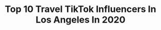 ---
title: Top 10 Travel TikTok Influencers In Los Angeles In 2020
description: >-
  Find top travel TikTok influencers in Los Angeles in 2020. Most popular hashtags: #travel #fyp #losangeles #foryou.
platform: TikTok
hits: 167
text_top: Analyze the best TikTok accounts on inBeat.
text_bottom: Our search engine holds 167 TikTok influencers like this in Los Angeles, United States for you to collaborate.
profiles:
  - username: "rpnickson"
    fullname: >-
      Roberto Nickson
    bio: >-
      Design Tech Travel Los Angeles
    location: "United States"
    followers: 30600
    engagement: 692
    commentsToLikes: 0.015322
    id: ck8hk4l3cc9iu0j786flqtz44
    verified: false
    hashtags: "#joshuatree, #interiordesign, #travel, #california"
  - username: "hofitkimcohen"
    fullname: >-
      Hofit Kim Cohen
    bio: >-
      Travel & Lifestyle Blogger + some Comedy 😜 FOLLOW ME ON IG 📸 @hofitkimcohen
    location: "United States"
    followers: 17600
    engagement: 743
    commentsToLikes: 0.068766
    id: ck93o54k532mk0j783oj08xdl
    verified: false
    hashtags: "#foryou, #fyp, #travel, #losangeles"
  - username: "funberto"
    fullname: >-
      Funberto!
    bio: >-
      10K? 🙏 www.ciicelebs.com/humberto-le-pelch/merchandise/ iG: @betitolepelch
    location: "United States"
    followers: 5809
    engagement: 440
    commentsToLikes: 0.061409
    id: cka6efq0dbnss0i78p8fvlvvr
    verified: false
    hashtags: "#futbol, #uefa, #foryoupage, #coronavirus"
  - username: "thatjscott"
    fullname: >-
      Jeremy Scott
    bio: >-
      Travel Photographer. Los Angeles. Check IG for 📸
    location: "United States"
    followers: 2563
    engagement: 902
    commentsToLikes: 0.043483
    id: ck930qengbs720j78pry0ak5b
    verified: false
    hashtags: "#yosemite, #tiktoktravel, #california, #travel"
  - username: "minastreet"
    fullname: >-
      ✨ANOMALY WORLDWIDE✨
    bio: >-
      Shop self care cosmetics & accessories ✨ANOMALY WORLDWIDE ✨
    location: "United States"
    followers: 3697
    engagement: 642
    commentsToLikes: 0.029745
    id: ckac7yikbf2w80i78z3two9ei
    verified: false
    hashtags: "#lashes, #eyelashes, #smallbusiness, #smallbusinesstips"
  - username: "bay.photography"
    fullname: >-
      Brandon Yoshizawa
    bio: >-
      Los Angeles Travel and landscape photography IG: @bay.photography
    location: "United States"
    followers: 3563
    engagement: 1007
    commentsToLikes: 0.047415
    id: ckb9ffml73u4b0j23yxg8egkx
    verified: false
    hashtags: "#landscape, #nature, #fog, #timelapse"
  - username: "thedisappointedgoddess"
    fullname: >-
      Nicole Martin 🦋
    bio: >-
      I work in tv & I love telling ghost stories 👻
    location: "United States"
    followers: 82500
    engagement: 1030
    commentsToLikes: 0.011862
    id: ck9npnve4zsyw0j78buswx8on
    verified: false
    hashtags: "#haunted, #foryou, #travel, #ghost"
  - username: "travelbud"
    fullname: >-
      TravelBud
    bio: >-
      Living life one frame at a time 🌏🎥
    location: "United States"
    followers: 25400
    engagement: 881
    commentsToLikes: 0.011837
    id: ck982li32gkln0j78ubf116eg
    verified: true
    hashtags: "#mypride, #lgbt, #travelbucketlist, #japan"
  - username: "hallee_smith"
    fullname: >-
      Hallee Smith
    bio: >-
      AKA Siri 🤪 smithhallee3@gmail.com I Got My Insta Back! ⤴️ Subscribe 😊⤵️
    location: "United States"
    followers: 834100
    engagement: 2096
    commentsToLikes: 0.010970
    id: ckcuta1eokf5r0j23qoajyc8h
    verified: false
    hashtags: "#apple, #acting, #siri, #iphone"
  - username: "breslusarek"
    fullname: >-
      Breanna Slusarek
    bio: >-
      21 years on earth. Los Angeles, CA. Insta @breslusarek New try on haul below!⬇️
    location: "United States"
    followers: 54600
    engagement: 385
    commentsToLikes: 0.013534
    id: ckbeyf3ctiy2z0j23j01k1k99
    verified: false
    hashtags: "#dippindaisys, #california, #ocean, #girls"
---